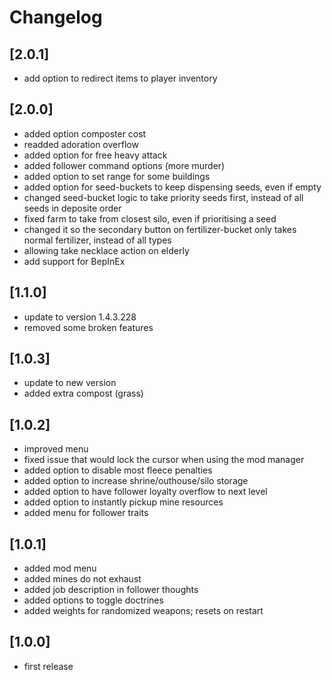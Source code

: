 # Changelog

## [2.0.1]
- add option to redirect items to player inventory

## [2.0.0]
- added option composter cost
- readded adoration overflow
- added option for free heavy attack
- added follower command options (more murder)
- added option to set range for some buildings
- added option for seed-buckets to keep dispensing seeds, even if empty
- changed seed-bucket logic to take priority seeds first, instead of all seeds in deposite order
- fixed farm to take from closest silo, even if prioritising a seed
- changed it so the secondary button on fertilizer-bucket only takes normal fertilizer, instead of all types
- allowing take necklace action on elderly
- add support for BepInEx

## [1.1.0]
- update to version 1.4.3.228
- removed some broken features

## [1.0.3]
- update to new version
- added extra compost (grass)

## [1.0.2]
- improved menu
- fixed issue that would lock the cursor when using the mod manager
- added option to disable most fleece penalties
- added option to increase shrine/outhouse/silo storage
- added option to have follower loyalty overflow to next level
- added option to instantly pickup mine resources
- added menu for follower traits

## [1.0.1]
- added mod menu
- added mines do not exhaust
- added job description in follower thoughts
- added options to toggle doctrines
- added weights for randomized weapons; resets on restart

## [1.0.0]
- first release
